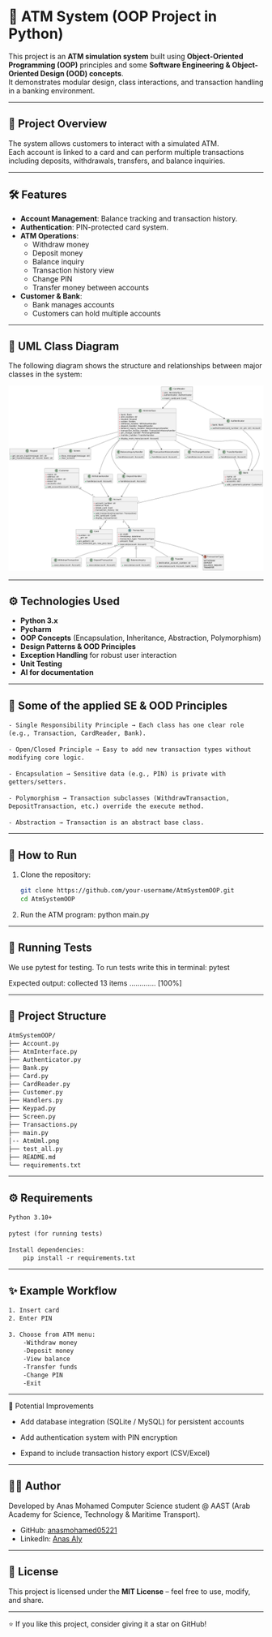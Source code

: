 # 🏧 ATM System (OOP Project in Python)

This project is an **ATM simulation system** built using **Object-Oriented Programming (OOP)** principles and some **Software Engineering & Object-Oriented Design (OOD) concepts**.  
It demonstrates modular design, class interactions, and transaction handling in a banking environment.

---

## 📌 Project Overview
The system allows customers to interact with a simulated ATM.  
Each account is linked to a card and can perform multiple transactions including deposits, withdrawals, transfers, and balance inquiries.

---

## 🛠 Features
- **Account Management**: Balance tracking and transaction history.  
- **Authentication**: PIN-protected card system.  
- **ATM Operations**:
  - Withdraw money  
  - Deposit money  
  - Balance inquiry  
  - Transaction history view  
  - Change PIN  
  - Transfer money between accounts  
- **Customer & Bank**:
  - Bank manages accounts
  - Customers can hold multiple accounts  

---


## 📐 UML Class Diagram
The following diagram shows the structure and relationships between major classes in the system:

![ATM UML Diagram](AtmUml.png)

---

## ⚙️ Technologies Used
- **Python 3.x**
- **Pycharm**
- **OOP Concepts** (Encapsulation, Inheritance, Abstraction, Polymorphism)
- **Design Patterns & OOD Principles**
- **Exception Handling** for robust user interaction  
- **Unit Testing**
- **AI for documentation**

---

## 📖 Some of the applied SE & OOD Principles

    - Single Responsibility Principle → Each class has one clear role (e.g., Transaction, CardReader, Bank).
    
    - Open/Closed Principle → Easy to add new transaction types without modifying core logic.
    
    - Encapsulation → Sensitive data (e.g., PIN) is private with getters/setters.
    
    - Polymorphism → Transaction subclasses (WithdrawTransaction, DepositTransaction, etc.) override the execute method.
    
    - Abstraction → Transaction is an abstract base class.

---

## 🚀 How to Run

1. Clone the repository:
   ```bash
   git clone https://github.com/your-username/AtmSystemOOP.git
   cd AtmSystemOOP
   
2. Run the ATM program:
    python main.py

---

## 🧪 Running Tests

We use pytest for testing. 
To run tests write this in terminal:
    pytest

Expected output:
    collected 13 items
    .............   [100%]

---


## 📂 Project Structure
    
    AtmSystemOOP/
    ├── Account.py
    ├── AtmInterface.py
    ├── Authenticator.py
    ├── Bank.py
    ├── Card.py
    ├── CardReader.py
    ├── Customer.py
    ├── Handlers.py
    ├── Keypad.py
    ├── Screen.py
    ├── Transactions.py
    ├── main.py
    │-- AtmUml.png
    ├── test_all.py
    ├── README.md
    └── requirements.txt

---

## ⚙️ Requirements
    Python 3.10+

    pytest (for running tests)
    
    Install dependencies:
        pip install -r requirements.txt

---

## ✨ Example Workflow

    1. Insert card
    2. Enter PIN
    
    3. Choose from ATM menu:
        -Withdraw money
        -Deposit money
        -View balance
        -Transfer funds
        -Change PIN
        -Exit

---

📌 Potential Improvements

  - Add database integration (SQLite / MySQL) for persistent accounts

  - Add authentication system with PIN encryption

  - Expand to include transaction history export (CSV/Excel)

---

## 👨‍💻 Author

Developed by Anas Mohamed
Computer Science student @ AAST (Arab Academy for Science, Technology & Maritime Transport).

- GitHub: [anasmohamed05221](https://github.com/anasmohamed05221)  
- LinkedIn: [Anas Aly](https://www.linkedin.com/in/anas-aly-5a6a86337/)

---

## 📄 License
This project is licensed under the **MIT License** – feel free to use, modify, and share.  

---

⭐ If you like this project, consider giving it a star on GitHub!

